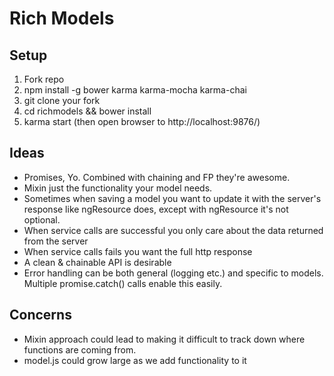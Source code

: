 # Rich Models

## Setup
1. Fork repo
2. npm install -g bower karma karma-mocha karma-chai
3. git clone your fork
4. cd richmodels && bower install
5. karma start (then open browser to http://localhost:9876/)

## Ideas

 - Promises, Yo. Combined with chaining and FP they're awesome.
 - Mixin just the functionality your model needs.
 - Sometimes when saving a model you want to update it with the server's response like ngResource does, except with ngResource it's not optional.
 - When service calls are successful you only care about the data returned from the server
 - When service calls fails you want the full http response
 - A clean & chainable API is desirable
 - Error handling can be both general (logging etc.) and specific to models. Multiple promise.catch() calls enable this easily.

## Concerns

 - Mixin approach could lead to making it difficult to track down where functions are coming from.
 - model.js could grow large as we add functionality to it

